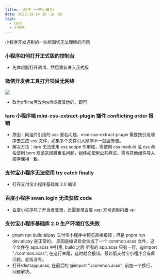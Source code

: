 ```yaml
---
title: 小程序（一些小细节）
data: 2022-12-14 16：16：28
tags: 
  - taro
  - 小程序
---
```


小程序开发遇到的一些顽固切无法理解的问题

<!-- more -->

### 小程序如何打开正式版的控制台

- 先体验版打开调试、然后重新进入正式版

### 微信开发者工具打开项目无网络

![](http://linmingqi.top/img/%E5%BC%80%E5%8F%91%E8%80%85%E5%B7%A5%E5%85%B7%E6%97%A0%E7%BD%91%E7%BB%9C.png)

- 改为offline再改为wifi或者其他的，即可


### taro 小程序端 mini-css-extract-plugin 插件 conflicting order 报错

- 原因：同组件引用的 css 重名问题，mini-css-extract-plugin 需要按引用顺序去生成 css 文件，如果多个文件引入顺序不一就会警告。
- 解决方法：taro 无法使用 css scope 作用域，需使用 css module 或 css 命名使用 bem 规范来规避重名问题，组件如使用公共样式，需与其他组件导入顺序保持一致。


### 支付宝小程序无法使用 try catch finally

- 打开支付宝小程序基础库 2.0 编译

### 百度小程序 swan.login 无法获取 code

- 百度小程序除了开发者登录，还需登录百度 app 方可调用内置 api
 

### 支付宝小程序基础库 2.0 生产环境打包失败

- pnpm run build:alipay 支付宝小程序中预览直接报错；但是 pnpm run dev:alipay 是正常的。 原因是编译后会生成了一个 common.acss 文件，这个文件在 app.acss 中引用, build 之后 所有的 app.acss 只有一行，@import "./common.acss"; 在这行末尾，这时就会报错。最新版支付宝小程序会有此问题，老版没有。
- 打开/dist/app.acss, 在最后的 @import "./common.acss"; 前加一个换行，问题解决。

<!-- more -->